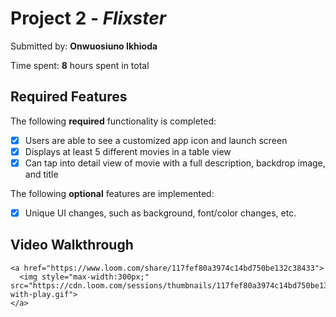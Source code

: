 # Project 2 - *Flixster*

Submitted by: **Onwuosiuno Ikhioda**


Time spent: **8** hours spent in total

## Required Features

The following **required** functionality is completed:

- [x] Users are able to see a customized app icon and launch screen
- [x] Displays at least 5 different movies in a table view
- [x] Can tap into detail view of movie with a full description, backdrop image, and title
 
The following **optional** features are implemented:

- [x] Unique UI changes, such as background, font/color changes, etc.



## Video Walkthrough

    <a href="https://www.loom.com/share/117fef80a3974c14bd750be132c38433">
      <img style="max-width:300px;" src="https://cdn.loom.com/sessions/thumbnails/117fef80a3974c14bd750be132c38433-with-play.gif">
    </a>
